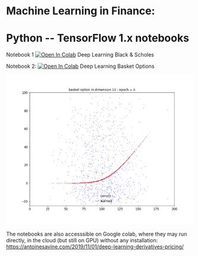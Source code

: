 # Machine Learning in Finance:
# Python -- TensorFlow 1.x notebooks

Notebook 1 [![Open In Colab](https://colab.research.google.com/assets/colab-badge.svg)](https://colab.research.google.com/github/asavine/CompFinLecture/blob/master/MLFinance/BlackScholesCall.ipynb) Deep Learning Black & Scholes 

Notebook 2: [![Open In Colab](https://colab.research.google.com/assets/colab-badge.svg)](https://colab.research.google.com/github/asavine/CompFinLecture/blob/master/MLFinance/BachelierBasket.ipynb) Deep Learning Basket Options 

![Screenshot](anim.gif)

The notebooks are also accesssible on Google colab, where they may run directly, in the cloud (but still on GPU) without any installation: https://antoinesavine.com/2019/11/01/deep-learning-derivatives-pricing/

